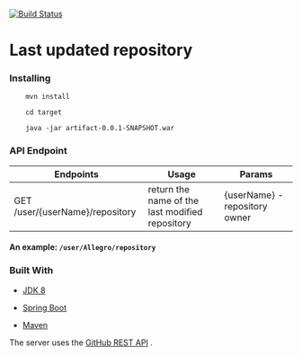 [![Build Status](https://travis-ci.org/Mikbac/Searcher-last-updated-repository.svg?branch=master)](https://travis-ci.org/Mikbac/Searcher-last-updated-repository)

# Last updated repository

### Installing
```
    mvn install
```
```
    cd target
```
```    
    java -jar artifact-0.0.1-SNAPSHOT.war
```

### API Endpoint

|Endpoints|Usage|Params|
|---|---|---|
|GET /user/{userName}/repository|return the name of the last modified repository|{userName} - repository owner|

#### An example: ```/user/Allegro/repository```

### Built With

* [JDK 8](https://www.oracle.com/technetwork/java/index.html)

* [Spring Boot](https://spring.io/projects/spring-boot) 

* [Maven](https://maven.apache.org/)

The server uses the [GitHub REST API](https://developer.github.com/v3/) . 

